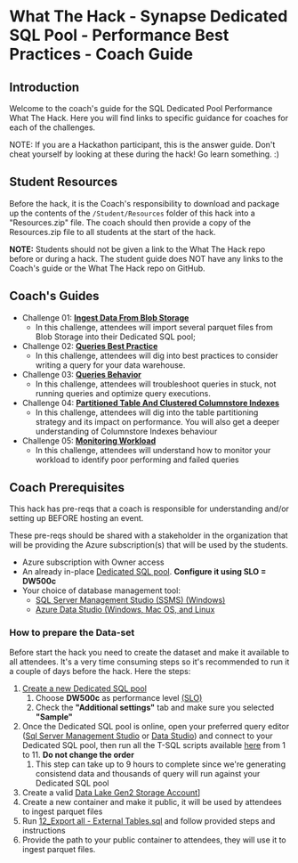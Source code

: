 # What The Hack - Synapse Dedicated SQL Pool - Performance Best Practices - Coach Guide

## Introduction
Welcome to the coach's guide for the SQL Dedicated Pool Performance What The Hack. Here you will find links to specific guidance for coaches for each of the challenges.

NOTE: If you are a Hackathon participant, this is the answer guide. Don't cheat yourself by looking at these during the hack! Go learn something. :)

## Student Resources
Before the hack, it is the Coach's responsibility to download and package up the contents of the `/Student/Resources` folder of this hack into a "Resources.zip" file. The coach should then provide a copy of the Resources.zip file to all students at the start of the hack.

**NOTE:** Students should not be given a link to the What The Hack repo before or during a hack. The student guide does NOT have any links to the Coach's guide or the What The Hack repo on GitHub.

## Coach's Guides
- Challenge 01: **[Ingest Data From Blob Storage](./Solution-01.md)**
	 - In this challenge, attendees will import several parquet files from Blob Storage into their Dedicated SQL pool;
- Challenge 02: **[Queries Best Practice](./Solution-02.md)**
	 - In this challenge, attendees will dig into best practices to consider writing a query for your data warehouse.
- Challenge 03: **[Queries Behavior](./Solution-03.md)**
	 - In this challenge, attendees will troubleshoot queries in stuck, not running queries and optimize query executions.
- Challenge 04: **[Partitioned Table And Clustered Columnstore Indexes](./Solution-04.md)**
	 - In this challenge, attendees will dig into the table partitioning strategy and its impact on performance. You will also get a deeper understanding of Columnstore Indexes behaviour
- Challenge 05: **[Monitoring Workload](./Solution-05.md)**
	 - In this challenge, attendees will understand how to monitor your workload to identify poor performing and failed queries

## Coach Prerequisites
This hack has pre-reqs that a coach is responsible for understanding and/or setting up BEFORE hosting an event.

These pre-reqs should be shared with a stakeholder in the organization that will be providing the Azure subscription(s) that will be used by the students.

- Azure subscription with Owner access
- An already in-place [Dedicated SQL pool](https://docs.microsoft.com/en-us/azure/synapse-analytics/sql-data-warehouse/create-data-warehouse-portal#:~:text=Create%20a%20SQL%20pool%201%20Select%20Create%20a,Notifications%20to%20monitor%20the%20deployment%20process.%20See%20More.). **Configure it using SLO = DW500c**
- Your choice of database management tool:
  - [SQL Server Management Studio (SSMS) (Windows)](https://docs.microsoft.com/en-us/sql/ssms/download-sql-server-management-studio-ssms?view=sql-server-ver15)
  - [Azure Data Studio (Windows, Mac OS, and Linux](https://docs.microsoft.com/en-us/sql/azure-data-studio/download-azure-data-studio?view=sql-server-ver15)

### How to prepare the Data-set

Before start the hack you need to create the dataset and make it available to all attendees.
It's a very time consuming steps so it's recommended to run it a couple of days before the hack.
Here the steps:
1. [Create a new Dedicated SQL pool](https://docs.microsoft.com/en-us/azure/synapse-analytics/sql-data-warehouse/create-data-warehouse-portal)
   1. Choose **DW500c** as performance level [(SLO)](https://docs.microsoft.com/en-us/azure/synapse-analytics/sql-data-warehouse/memory-concurrency-limits)
   2. Check the **"Additional settings"** tab and make sure you selected **"Sample"**
2. Once the Dedicated SQL pool is online, open your preferred query editor ([Sql Server Management Studio](https://docs.microsoft.com/en-us/sql/ssms/download-sql-server-management-studio-ssms?view=sql-server-ver15) or [Data Studio](https://docs.microsoft.com/en-us/sql/azure-data-studio/download-azure-data-studio?view=sql-server-ver15)) and connect to your Dedicated SQL pool, then run all the T-SQL scripts available [here](./Solutions/Dataset%20-%20Scripts/) from 1 to 11. **Do not change the order**
   1. This step can take up to 9 hours to complete since we're generating consistend data and thousands of query will run against your Dedicated SQL pool
3. Create a valid [Data Lake Gen2 Storage Account](https://docs.microsoft.com/en-us/azure/storage/blobs/create-data-lake-storage-account)]
4. Create a new container and make it public, it will be used by attendees to ingest parquet files
5. Run [12_Export all - External Tables.sql](./Solutions/Dataset%20-%20Scripts/../Dataset%20-%20Scripts/12_Export%20all%20-%20External%20Tables.sql) and follow provided steps and instructions
6. Provide the path to your public container to attendees, they will use it to ingest parquet files.

